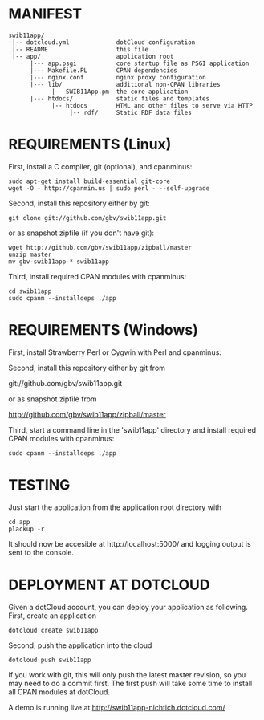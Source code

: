 # MANIFEST

    swib11app/
     |-- dotcloud.yml             dotCloud configuration
     |-- README                   this file
     |-- app/                     application root
          |--- app.psgi           core startup file as PSGI application
          |--- Makefile.PL        CPAN dependencies
          |--- nginx.conf         nginx proxy configuration
          |--- lib/               additional non-CPAN libraries
                |-- SWIB11App.pm  the core application
          |--- htdocs/            static files and templates
                |-- htdocs        HTML and other files to serve via HTTP
                     |-- rdf/     Static RDF data files

# REQUIREMENTS (Linux)

First, install a C compiler, git (optional), and cpanminus:

    sudo apt-get install build-essential git-core
    wget -O - http://cpanmin.us | sudo perl - --self-upgrade

Second, install this repository either by git:

    git clone git://github.com/gbv/swib11app.git

or as snapshot zipfile (if you don't have git):
  
    wget http://github.com/gbv/swib11app/zipball/master
    unzip master
    mv gbv-swib11app-* swib11app

Third, install required CPAN modules with cpanminus:

    cd swib11app
    sudo cpanm --installdeps ./app

# REQUIREMENTS (Windows)

First, install Strawberry Perl or Cygwin with Perl and cpanminus.

Second, install this repository either by git from

  git://github.com/gbv/swib11app.git

or as snapshot zipfile from

  http://github.com/gbv/swib11app/zipball/master

Third, start a command line in the 'swib11app' directory
and install required CPAN modules with cpanminus:

    sudo cpanm --installdeps ./app

# TESTING

Just start the application from the application root directory with

    cd app
    plackup -r

It should now be accesible at http://localhost:5000/ and logging output is
sent to the console.

# DEPLOYMENT AT DOTCLOUD

Given a dotCloud account, you can deploy your application as following.
First, create an application

    dotcloud create swib11app

Second, push the application into the cloud

    dotcloud push swib11app

If you work with git, this will only push the latest master revision,
so you may need to do a commit first. The first push will take some time
to install all CPAN modules at dotCloud.

A demo is running live at http://swib11app-nichtich.dotcloud.com/
